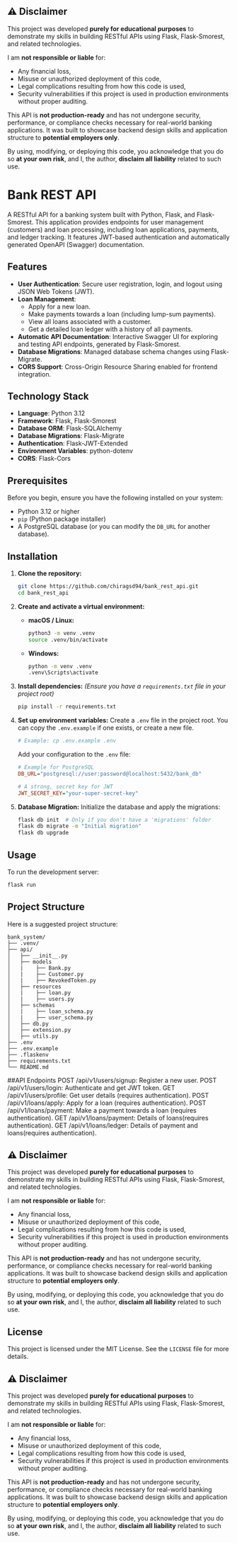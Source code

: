 ## ⚠️ Disclaimer

This project was developed **purely for educational purposes** to demonstrate my skills in building RESTful APIs using Flask, Flask-Smorest, and related technologies.

I am **not responsible or liable** for:

- Any financial loss,
- Misuse or unauthorized deployment of this code,
- Legal complications resulting from how this code is used,
- Security vulnerabilities if this project is used in production environments without proper auditing.

This API is **not production-ready** and has not undergone security, performance, or compliance checks necessary for real-world banking applications. It was built to showcase backend design skills and application structure to **potential employers only**.

By using, modifying, or deploying this code, you acknowledge that you do so **at your own risk**, and I, the author, **disclaim all liability** related to such use.


# Bank REST API

A RESTful API for a banking system built with Python, Flask, and Flask-Smorest. This application provides endpoints for user management (customers) and loan processing, including loan applications, payments, and ledger tracking. It features JWT-based authentication and automatically generated OpenAPI (Swagger) documentation.

## Features

*   **User Authentication**: Secure user registration, login, and logout using JSON Web Tokens (JWT).
*   **Loan Management**:
    *   Apply for a new loan.
    *   Make payments towards a loan (including lump-sum payments).
    *   View all loans associated with a customer.
    *   Get a detailed loan ledger with a history of all payments.
*   **Automatic API Documentation**: Interactive Swagger UI for exploring and testing API endpoints, generated by Flask-Smorest.
*   **Database Migrations**: Managed database schema changes using Flask-Migrate.
*   **CORS Support**: Cross-Origin Resource Sharing enabled for frontend integration.

## Technology Stack

*   **Language**: Python 3.12
*   **Framework**: Flask, Flask-Smorest
*   **Database ORM**: Flask-SQLAlchemy
*   **Database Migrations**: Flask-Migrate
*   **Authentication**: Flask-JWT-Extended
*   **Environment Variables**: python-dotenv
*   **CORS**: Flask-Cors

## Prerequisites

Before you begin, ensure you have the following installed on your system:
*   Python 3.12 or higher
*   `pip` (Python package installer)
*   A PostgreSQL database (or you can modify the `DB_URL` for another database).

## Installation

1.  **Clone the repository:**
    ```bash
    git clone https://github.com/chiragsd94/bank_rest_api.git
    cd bank_rest_api
    ```

2.  **Create and activate a virtual environment:**
    *   **macOS / Linux:**
        ```bash
        python3 -m venv .venv
        source .venv/bin/activate
        ```
    *   **Windows:**
        ```bash
        python -m venv .venv
        .venv\Scripts\activate
        ```

3.  **Install dependencies:**
    *(Ensure you have a `requirements.txt` file in your project root)*
    ```bash
    pip install -r requirements.txt
    ```

4.  **Set up environment variables:**
    Create a `.env` file in the project root. You can copy the `.env.example` if one exists, or create a new file.
    ```bash
    # Example: cp .env.example .env
    ```
    Add your configuration to the `.env` file:
    ```ini
    # Example for PostgreSQL
    DB_URL="postgresql://user:password@localhost:5432/bank_db"
    
    # A strong, secret key for JWT
    JWT_SECRET_KEY="your-super-secret-key"
    ```

5.  **Database Migration:**
    Initialize the database and apply the migrations:
    ```bash
    flask db init  # Only if you don't have a 'migrations' folder
    flask db migrate -m "Initial migration"
    flask db upgrade
    ```

## Usage

To run the development server:

```bash
flask run
```

## Project Structure

Here is a suggested project structure:

```
bank_system/
├── .venv/
├── api/
│   ├── __init__.py
│   ├── models
│   |    ├── Bank.py
│   |    ├── Customer.py
│   |    ├── RevokedToken.py
│   ├── resources
│   |    ├── loan.py
│   |    ├── users.py
│   ├── schemas
│   |    ├── loan_schema.py
│   |    ├── user_schema.py
│   ├── db.py
│   ├── extension.py
│   ├── utils.py
├── .env
├── .env.example
├── .flaskenv
├── requirements.txt
└── README.md
```

##API Endpoints
POST /api/v1/users/signup: Register a new user.
POST /api/v1/users/login: Authenticate and get JWT token.
GET /api/v1/users/profile: Get user details (requires authentication).
POST /api/v1/loans/apply: Apply for a loan (requires authentication).
POST /api/v1/loans/payment: Make a payment towards a loan (requires authentication).
GET /api/v1/loans/payment: Details of loans(requires authentication).
GET /api/v1/loans/ledger: Details of payment and loans(requires authentication).


## ⚠️ Disclaimer

This project was developed **purely for educational purposes** to demonstrate my skills in building RESTful APIs using Flask, Flask-Smorest, and related technologies.

I am **not responsible or liable** for:

- Any financial loss,
- Misuse or unauthorized deployment of this code,
- Legal complications resulting from how this code is used,
- Security vulnerabilities if this project is used in production environments without proper auditing.

This API is **not production-ready** and has not undergone security, performance, or compliance checks necessary for real-world banking applications. It was built to showcase backend design skills and application structure to **potential employers only**.

By using, modifying, or deploying this code, you acknowledge that you do so **at your own risk**, and I, the author, **disclaim all liability** related to such use.


## License

This project is licensed under the MIT License. See the `LICENSE` file for more details.


## ⚠️ Disclaimer

This project was developed **purely for educational purposes** to demonstrate my skills in building RESTful APIs using Flask, Flask-Smorest, and related technologies.

I am **not responsible or liable** for:

- Any financial loss,
- Misuse or unauthorized deployment of this code,
- Legal complications resulting from how this code is used,
- Security vulnerabilities if this project is used in production environments without proper auditing.

This API is **not production-ready** and has not undergone security, performance, or compliance checks necessary for real-world banking applications. It was built to showcase backend design skills and application structure to **potential employers only**.

By using, modifying, or deploying this code, you acknowledge that you do so **at your own risk**, and I, the author, **disclaim all liability** related to such use.
